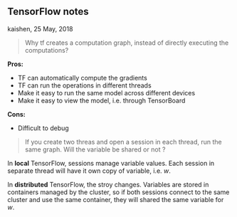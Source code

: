 ## TensorFlow notes

kaishen, 25 May, 2018

> Why tf creates a computation graph, instead of directly executing the computations?

**Pros:**

+ TF can automatically compute the gradients
+ TF can run the operations in different threads
+ Make it easy to run the same model across different devices
+ Make it easy to view the model, i.e. through TensorBoard

**Cons:**

+ Difficult to debug

> If you create two threas and open a session in each thread, run the same graph. Will the variable be shared or not ?

In **local** TensorFlow, sessions manage variable values. Each session in separate thread will have it own copy of variable, i.e. $w$.

In **distributed** TensorFlow, the stroy changes. Variables are stored in containers managed by the cluster, so if both sessions connect to the same cluster and use the same container, they will shared the same variable for $w$.

 